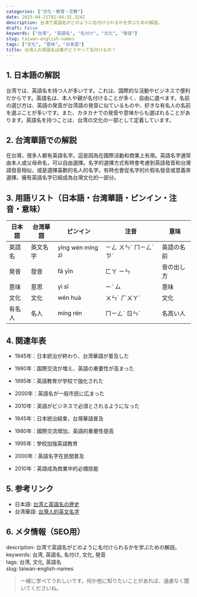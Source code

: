 ```yaml
---
categories: ["文化・教育・宗教"]
date: 2025-04-21T02:44:32.324Z
description: 台湾で英語名がどのように名付けられるかを学ぶための解説。
draft: False
keywords: ["台湾", "英語名", "名付け", "文化", "発音"]
slug: taiwan-english-names
tags: ["文化", "意味", "日本語"]
title: 台湾人の英語名は誰がどうやって名付けるの？
---
```




## 1. 日本語の解説  
台湾では、英語名を持つ人が多いです。これは、国際的な活動やビジネスで便利だからです。英語名は、本人や親が名付けることが多く、自由に選べます。名前の選び方は、英語の発音が台湾語の発音に似ているものや、好きな有名人の名前を選ぶことが多いです。また、カタカナでの発音や意味からも選ばれることがあります。英語名を持つことは、台湾の文化の一部として定着しています。

## 2. 台湾華語での解説  
在台灣，很多人都有英語名字。這是因為在國際活動和商業上有用。英語名字通常由本人或父母命名，可以自由選擇。名字的選擇方式有時會考慮到英語發音和台灣語發音相似，或是選擇喜歡的名人的名字。有時也會從名字的片假名發音或意義來選擇。擁有英語名字已經成為台灣文化的一部分。

## 3. 用語リスト（日本語・台湾華語・ピンイン・注音・意味）  

| 日本語 | 台湾華語 | ピンイン | 注音 | 意味 |
| ------- | --------- | ---------| --------- | ---- |
| 英語名 | 英文名字 | yīng wén míng zì | ㄧㄥ ㄨㄣˊ ㄇㄧㄥˊ ㄗˋ | 英語の名前 |
| 発音 | 發音 | fā yīn | ㄈㄚ ㄧㄣ | 音の出し方 |
| 意味 | 意思 | yì sī | ㄧˋ ㄙ | 意味 |
| 文化 | 文化 | wén huà | ㄨㄣˊ ㄏㄨㄚˋ | 文化 |
| 有名人 | 名人 | míng rén | ㄇㄧㄥˊ ㄖㄣˊ | 名高い人 |

## 4. 関連年表  

- 1945年：日本統治が終わり、台湾華語が普及した  
- 1980年：国際交流が増え、英語の重要性が高まった  
- 1995年：英語教育が学校で強化された  
- 2000年：英語名が一般市民に広まった  
- 2010年：英語がビジネスで必須とされるようになった  

- 1945年：日本統治結束，台灣華語普及  
- 1980年：國際交流增加，英語的重要性提高  
- 1995年：學校加強英語教育  
- 2000年：英語名字在民間普及  
- 2010年：英語成為商業中的必備技能  

## 5. 参考リンク  
- 日本語: [台湾と英語名の歴史](https://www.weblio.jp/content/%E8%8B%B1%E8%AA%9E%E5%90%8D)  
- 台湾華語: [台灣人的英文名字](https://www.chinatimes.com/realtimenews/20171001002989-260404?chdtv)

## 6. メタ情報（SEO用）  
description: 台湾で英語名がどのように名付けられるかを学ぶための解説。  
keywords: 台湾, 英語名, 名付け, 文化, 発音  
tags: 台湾, 文化, 英語名  
slug: taiwan-english-names

> 一緒に学べてうれしいです。何か他に知りたいことがあれば、遠慮なく聞いてくださいね。